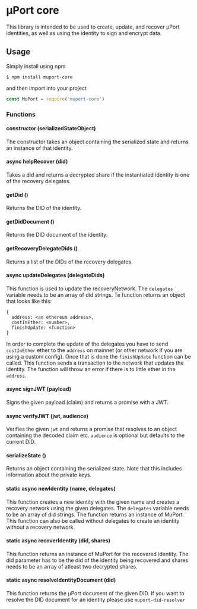 # µPort core

This library is intended to be used to create, update, and recover µPort identities, as well as using the identity to sign and encrypt data.

## Usage
Simply install using npm
```
$ npm install muport-core
```
and then import into your project
```js
const MuPort = require('muport-core')
```

### Functions

#### constructor (serializedStateObject)
The constructor takes an object containing the serialized state and returns an instance of that identity.

#### async helpRecover (did)
Takes a did and returns a decrypted share if the instantiated identity is one of the recovery delegates.

#### getDid ()
Returns the DID of the identity.

#### getDidDocument ()
Returns the DID document of the identity.

#### getRecoveryDelegateDids ()
Returns a list of the DIDs of the recovery delegates.

#### async updateDelegates (delegateDids)
This function is used to update the recoveryNetwork. The `delegates` variable needs to be an array of did strings. Te function returns an object that looks like this:
```
{
  address: <an ethereum address>,
  costInEther: <number>,
  finishUpdate: <function>
}
```

In order to complete the update of the delegates you have to send `costInEther` ether to the `address` on mainnet (or other network if you are using a custom config). Once that is done the `finishUpdate` function can be called. This function sends a transaction to the network that updates the identity. The function will throw an error if there is to little ether in the `address`.

#### async signJWT (payload)
Signs the given payload (claim) and returns a promise with a JWT.

#### async verifyJWT (jwt, audience)
Verifies the given `jwt` and returns a promise that resolves to an object containing the decoded claim etc. `audience` is optional but defaults to the current DID.

#### serializeState ()
Returns an object containing the serialized state. Note that this includes information about the private keys.

#### static async newIdentity (name, delegates)
This function creates a new identity with the given name and creates a recovery network using the given delegates. The `delegates` variable needs to be an array of did strings. The function returns an instance of MuPort. This function can also be called without delegates to create an identity without a recovery network.

#### static async recoverIdentity (did, shares)
This function returns an instance of MuPort for the recovered identity. The did parameter has to be the did of the identity being recovered and shares needs to be an array of atleast two decrypted shares.

#### static async resolveIdentityDocument (did)
This function returns the µPort document of the given DID. If you want to resolve the DID document for an identity please use `muport-did-resolver`
